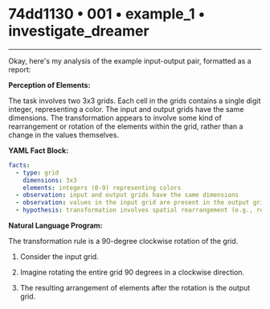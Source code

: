 # 74dd1130 • 001 • example_1 • investigate_dreamer

---
Okay, here's my analysis of the example input-output pair, formatted as a report:

**Perception of Elements:**

The task involves two 3x3 grids. Each cell in the grids contains a single digit integer, representing a color. The input and output grids have the same dimensions. The transformation appears to involve some kind of rearrangement or rotation of the elements within the grid, rather than a change in the values themselves.

**YAML Fact Block:**



```yaml
facts:
  - type: grid
    dimensions: 3x3
    elements: integers (0-9) representing colors
  - observation: input and output grids have the same dimensions
  - observation: values in the input grid are present in the output grid, but in different locations
  - hypothesis: transformation involves spatial rearrangement (e.g., rotation, reflection, swapping)
```



**Natural Language Program:**

The transformation rule is a 90-degree clockwise rotation of the grid.

1.  Consider the input grid.

2.  Imagine rotating the entire grid 90 degrees in a clockwise direction.

3.  The resulting arrangement of elements after the rotation is the output grid.

